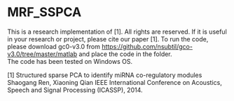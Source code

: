 # MRF_SSPCA
This is a research implementation of [1]. All rights are reserved. If it is useful in your research or project, please cite our paper [1].
To run the code, please download gc0-v3.0 from https://github.com/nsubtil/gco-v3.0/tree/master/matlab and place the code in the folder.  
The code has been tested on Windows OS. 

[1] Structured sparse PCA to identify miRNA co-regulatory modules
Shaogang Ren, Xiaoning Qian
IEEE International Conference on Acoustics, Speech and Signal Processing (ICASSP), 2014.
